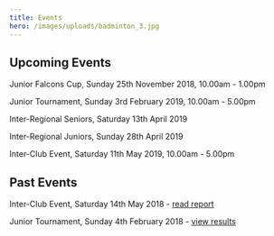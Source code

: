 ```yaml
---
title: Events
hero: /images/uploads/badminton_3.jpg
---
```

## Upcoming Events

Junior Falcons Cup, Sunday 25th November 2018, 10.00am - 1.00pm

Junior Tournament, Sunday 3rd February 2019, 10.00am - 5.00pm

Inter-Regional Seniors, Saturday 13th April 2019

Inter-Regional Juniors, Sunday 28th April 2019

Inter-Club Event, Saturday 11th May 2019, 10.00am - 5.00pm

## Past Events

Inter-Club Event, Saturday 14th May 2018 - [read report](/news/club-event-report-2018/)

Junior Tournament, Sunday 4th February 2018 - [view results](http://www.nfrba.co.uk/Jnr/tourn/Results_Feb18_complete.pdf)
